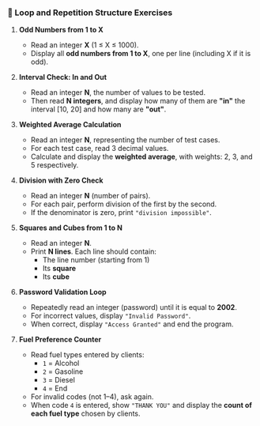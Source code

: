 ### 🔁 Loop and Repetition Structure Exercises

1. **Odd Numbers from 1 to X**  
   - Read an integer **X** (1 ≤ X ≤ 1000).  
   - Display all **odd numbers from 1 to X**, one per line (including X if it is odd).

2. **Interval Check: In and Out**  
   - Read an integer **N**, the number of values to be tested.  
   - Then read **N integers**, and display how many of them are **"in"** the interval [10, 20] and how many are **"out"**.

3. **Weighted Average Calculation**  
   - Read an integer **N**, representing the number of test cases.  
   - For each test case, read 3 decimal values.  
   - Calculate and display the **weighted average**, with weights: 2, 3, and 5 respectively.

4. **Division with Zero Check**  
   - Read an integer **N** (number of pairs).  
   - For each pair, perform division of the first by the second.  
   - If the denominator is zero, print `"division impossible"`.

5. **Squares and Cubes from 1 to N**  
   - Read an integer **N**.  
   - Print **N lines**. Each line should contain:
     - The line number (starting from 1)
     - Its **square**
     - Its **cube**

6. **Password Validation Loop**  
   - Repeatedly read an integer (password) until it is equal to **2002**.  
   - For incorrect values, display `"Invalid Password"`.  
   - When correct, display `"Access Granted"` and end the program.

7. **Fuel Preference Counter**  
   - Read fuel types entered by clients:
     - `1` = Alcohol  
     - `2` = Gasoline  
     - `3` = Diesel  
     - `4` = End  
   - For invalid codes (not 1–4), ask again.
   - When code `4` is entered, show `"THANK YOU"` and display the **count of each fuel type** chosen by clients.
